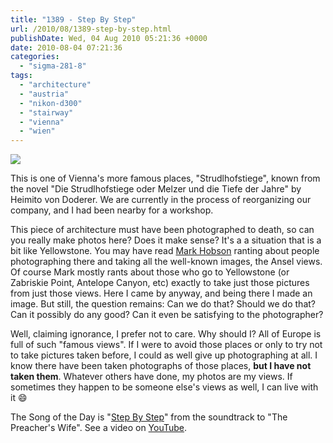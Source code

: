 ```yaml
---
title: "1389 - Step By Step"
url: /2010/08/1389-step-by-step.html
publishDate: Wed, 04 Aug 2010 05:21:36 +0000
date: 2010-08-04 07:21:36
categories: 
  - "sigma-281-8"
tags: 
  - "architecture"
  - "austria"
  - "nikon-d300"
  - "stairway"
  - "vienna"
  - "wien"
---
```

<a target="_blank" href="https://d25zfm9zpd7gm5.cloudfront.net/1200x1200/2010/20100803_161226_ps.jpg"><img src="https://d25zfm9zpd7gm5.cloudfront.net/0600x0600/2010/20100803_161226_ps.jpg" /></a>

This is one of Vienna's more famous places, "Strudlhofstiege", known from the novel "Die Strudlhofstiege oder Melzer und die Tiefe der Jahre" by Heimito von Doderer. We are currently in the process of reorganizing our company, and I had been nearby for a workshop.

This piece of architecture must have been photographed to death, so can you really make photos here? Does it make sense? It's a a situation that is a bit like Yellowstone. You may have read <a target="_blank" href="http://landscapist.squarespace.com/">Mark Hobson</a> ranting about people photographing there and taking all the well-known images, the Ansel views. Of course Mark mostly rants about those who go to Yellowstone (or Zabriskie Point, Antelope Canyon, etc) exactly to take just those pictures from just those views. Here I came by anyway, and being there I made an image. But still, the question remains: Can we do that? Should we do that? Can it possibly do any good? Can it even be satisfying to the photographer?

 Well, claiming ignorance, I prefer not to care. Why should I? All of Europe is full of such "famous views". If I were to avoid those places or only to try not to take pictures taken before, I could as well give up photographing at all. I know there have been taken photographs of those places, <strong>but I have not taken them</strong>. Whatever others have done, my photos are my views. If sometimes they happen to be someone else's views as well, I can live with it 😄

The Song of the Day is "<a target="_blank" href="http://www.lyricsmode.com/lyrics/w/whitney_houston/step_by_step.html">Step By Step</a>" from the soundtrack to "The Preacher's Wife". See a video on <a target="_blank" href="http://www.youtube.com/watch?v=fVyO0I_kJuw">YouTube</a>.
